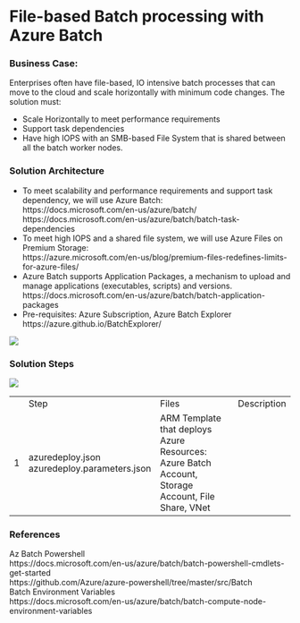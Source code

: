 # File-based Batch processing with Azure Batch
<h3>Business Case:</h3>
Enterprises often have file-based, IO intensive batch processes that can move to the cloud and scale horizontally with minimum code changes. The solution must:
<ul>
<li>Scale Horizontally to meet performance requirements
<li>Support task dependencies
<li>Have high IOPS with an SMB-based File System that is shared between all the batch worker nodes.
</ul>
<h3>Solution Architecture</h3>
<ul>
<li>To meet scalability and performance requirements and support task dependency, we will use Azure Batch:<br>
https://docs.microsoft.com/en-us/azure/batch/<br/>
https://docs.microsoft.com/en-us/azure/batch/batch-task-dependencies<br/>
<li>To meet high IOPS and a shared file system, we will use Azure Files on Premium Storage: <br/>
https://azure.microsoft.com/en-us/blog/premium-files-redefines-limits-for-azure-files/
<li>Azure Batch supports Application Packages, a mechanism to upload and manage applications (executables, scripts) and versions.<br/>
https://docs.microsoft.com/en-us/azure/batch/batch-application-packages
<li>Pre-requisites: Azure Subscription, Azure Batch Explorer https://azure.github.io/BatchExplorer/
</ul>
<img src="https://storagegomez.blob.core.windows.net/public/images/azbatchazfiles.jpg"/>
<h3>Solution Steps</h3>
<img src="https://storagegomez.blob.core.windows.net/public/images/azbatchsteps.png"/>
<table>
<th>
<td>Step</td>
<td>Files</td>
<td>Description</td>
</th>
<tr>
<td>1</td>
<td>azuredeploy.json<br>
azuredeploy.parameters.json
</td>
<td>ARM Template that deploys Azure Resources: Azure Batch Account, Storage Account, File Share, VNet</td>
</tr>
</table>
<h3>References</h3>
Az Batch Powershell<br>
https://docs.microsoft.com/en-us/azure/batch/batch-powershell-cmdlets-get-started<br>
https://github.com/Azure/azure-powershell/tree/master/src/Batch<br/>
Batch Environment Variables<br/>
https://docs.microsoft.com/en-us/azure/batch/batch-compute-node-environment-variables
